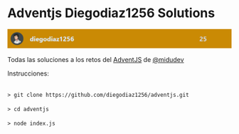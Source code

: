 # Adventjs Diegodiaz1256 Solutions

![](image/adventjs.dev_leaderboard.png)

Todas las soluciones a los retos del [AdventJS](https://adventjs.dev/) de [@midudev](https://github.com/midudev)


<div>
    Instrucciones:
<br>
<br>


    > git clone https://github.com/diegodiaz1256/adventjs.git

    > cd adventjs

    > node index.js
    
</div>
